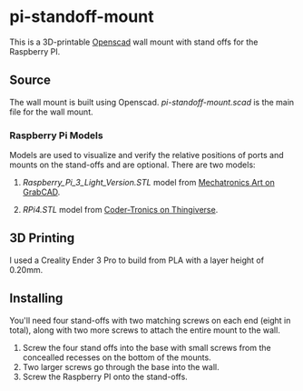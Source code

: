 # pi-standoff-mount

This is a 3D-printable [Openscad](https://openscad.org/) wall mount with stand offs for the Raspberry PI.

## Source

The wall mount is built using Openscad. _pi-standoff-mount.scad_ is the main file for the wall mount.

### Raspberry Pi Models

Models are used to visualize and verify the relative positions of ports and mounts on the stand-offs and are optional. There are two models:

1. _Raspberry_Pi_3_Light_Version.STL_ model from [Mechatronics Art on GrabCAD](https://grabcad.com/library/raspberry-pi-3-reference-design-model-b-rpi-raspberrypi-raspberry-pi-1).

2. _RPi4.STL_ model from [Coder-Tronics on Thingiverse](https://www.thingiverse.com/thing:3732868).

## 3D Printing

I used a Creality Ender 3 Pro to build from PLA with a layer height of 0.20mm.

## Installing

You'll need four stand-offs with two matching screws on each end (eight in total), along with two more screws to attach the entire mount to the wall.  

1. Screw the four stand offs into the base with small screws from the concealled recesses on the bottom of the mounts.
2. Two larger screws go through the base into the wall.
3. Screw the Raspberry PI onto the stand-offs.

